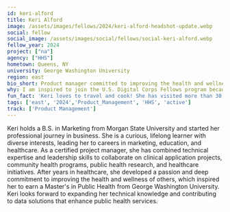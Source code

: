 ```yaml
---
id: keri-alford
title: Keri Alford
image: /assets/images/fellows/2024/keri-alford-headshot-update.webp
social: fellow
social_image: /assets/images/social/fellows/social-keri-alford.webp
fellow_year: 2024
project: ["na"]
agency: ["HHS"]
hometown: Queens, NY
university: George Washington University
region: east
bio_short: Product manager committed to improving the health and wellness of others
why: I am inspired to join the U.S. Digital Corps Fellows program because it is a great opportunity to contribute to meaningful and impactful national projects. I am excited about using my public health education, healthcare experience, and product management skills. I also value the mentorship and community provided to fellows and look forward to collaborating with this cohort while leveraging technology to better serve others.
fun_fact: 'Keri loves to travel and cook! She has visited more than 30 international destinations (and counting), which inspire her kitchen experiments with different cuisines.'
tags: ['east', '2024','Product_Management', 'HHS', 'active']
track: ['Product Management']
---
```


Keri holds a B.S. in Marketing from Morgan State University and started her professional journey in business. She is a curious, lifelong learner with diverse interests, leading her to careers in marketing, education, and healthcare. As a certified project manager, she has combined technical expertise and leadership skills to collaborate on clinical application projects, community health programs, public health research, and healthcare initiatives. After years in healthcare, she developed a passion and deep commitment to improving the health and wellness of others, which inspired her to earn a Master's in Public Health from George Washington University. Keri looks forward to expanding her technical knowledge and contributing to data solutions that enhance public health services.  
